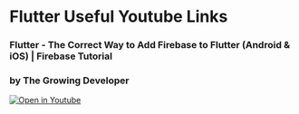 # Flutter Useful Youtube Links

### Flutter - The Correct Way to Add Firebase to Flutter (Android & iOS) | Firebase Tutorial
### by The Growing Developer

[![Open in Youtube](https://img.youtube.com/vi/YOUTUBE_VIDEO_ID_HERE/0.jpg)](https://www.youtube.com/watch?v=LKLLcrisa6M)
